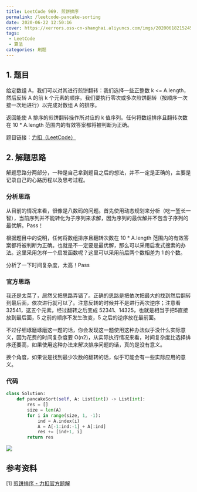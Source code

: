 ```yaml
---
title: LeetCode 969. 煎饼排序
permalink: /leetcode-pancake-sorting
date: 2020-06-22 12:50:16
cover: https://xerrors.oss-cn-shanghai.aliyuncs.com/imgs/20200618215245.png
tags: 
 - LeetCode
 - 算法
categories: 刷题
---
```


## 1. 题目

给定数组 A，我们可以对其进行煎饼翻转：我们选择一些正整数 k <= A.length，然后反转 A 的前 k 个元素的顺序。我们要执行零次或多次煎饼翻转（按顺序一次接一次地进行）以完成对数组 A 的排序。

返回能使 A 排序的煎饼翻转操作所对应的 k 值序列。任何将数组排序且翻转次数在 10 * A.length 范围内的有效答案都将被判断为正确。

题目链接：[力扣（LeetCode）](https://leetcode-cn.com/problems/pancake-sorting)

<!-- more -->

## 2. 解题思路

解题思路分两部分，一种是自己拿到题目之后的想法，并不一定是正确的，主要是记录自己的心路历程以及思考过程。

### 分析思路

从目前的情况来看，很像是八数码的问题。首先使用动态规划来分析（吃一堑长一智），当前序列并不能转化为子序列来求解，因为序列的最优解并不包含子序列的最优解。Pass！

根据题目中的说明，任何将数组排序且翻转次数在 10 * A.length 范围内的有效答案都将被判断为正确。也就是不一定要是最优解，那么可以采用启发式搜索的办法。这里采用怎样一个启发函数呢？这里可以采用前后两个数相差为 1 的个数。

分析了一下时间复杂度，太高！Pass

### 官方思路

我还是太菜了，居然又把思路弄错了。正确的思路是把依次把最大的找到然后翻转到最后面，依次进行就可以了。注意反转的时候并不是进行两次逆序；注意看 32541，这五个元素，经过翻转之后变成 52341、14325，也就是相当于把5直接放到最后面，5 之前的顺序不发生改变，5 之后的逆序放在最前面。

不过仔细琢磨琢磨这一题的话，你会发现这一题使用这种办法似乎没什么实际意义，因为花费的时间复杂度要 O(n2)，从实际执行情况来看，时间复杂度比选择排序还要高，如果使用这种办法来解决排序问题的话，真的是没有意义。

换个角度，如果说是找到最少次数的翻转的话，似乎可能会有一些实际应用的意义。

### 代码

```python
class Solution:
    def pancakeSort(self, A: List[int]) -> List[int]:
        res = []
        size = len(A)
        for i in range(size, 1, -1):
            ind = A.index(i)
            A = A[-1:ind:-1] + A[:ind]
            res += [ind+1, i]
        return res
```

![](https://xerrors.oss-cn-shanghai.aliyuncs.com/imgs/20200622124821.png)

## 参考资料

[1] [煎饼排序 - 力扣官方题解](https://leetcode-cn.com/problems/pancake-sorting/solution/jian-bing-pai-xu-by-leetcode/)